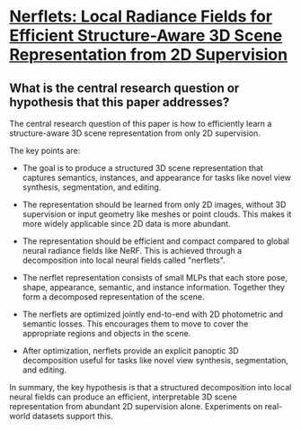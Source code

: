 # [Nerflets: Local Radiance Fields for Efficient Structure-Aware 3D Scene   Representation from 2D Supervision](https://arxiv.org/abs/2303.03361)

## What is the central research question or hypothesis that this paper addresses?

 The central research question of this paper is how to efficiently learn a structure-aware 3D scene representation from only 2D supervision. 

The key points are:

- The goal is to produce a structured 3D scene representation that captures semantics, instances, and appearance for tasks like novel view synthesis, segmentation, and editing. 

- The representation should be learned from only 2D images, without 3D supervision or input geometry like meshes or point clouds. This makes it more widely applicable since 2D data is more abundant.

- The representation should be efficient and compact compared to global neural radiance fields like NeRF. This is achieved through a decomposition into local neural fields called "nerflets".

- The nerflet representation consists of small MLPs that each store pose, shape, appearance, semantic, and instance information. Together they form a decomposed representation of the scene.

- The nerflets are optimized jointly end-to-end with 2D photometric and semantic losses. This encourages them to move to cover the appropriate regions and objects in the scene.

- After optimization, nerflets provide an explicit panoptic 3D decomposition useful for tasks like novel view synthesis, segmentation, and editing.

In summary, the key hypothesis is that a structured decomposition into local neural fields can produce an efficient, interpretable 3D scene representation from abundant 2D supervision alone. Experiments on real-world datasets support this.

